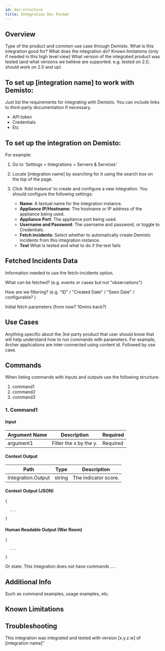 ```yaml
---
id: doc-structure
title: Integration Doc Format
---
```


## Overview
Type of the product and common use case through Demisto.
  What is this integration good for? 
  What does the integration do? 
Known limitations (only if needed in this high level view)
What version of the integrated product was tested (and what versions we believe are supported. e.g. tested on 2.0, should work on 2.0 and up) 

## To set up [integration name] to work with Demisto:
Just list the requirements for integrating with Demisto. You can include links to third-party documentation if necessary.

* API token
* Credentials 
* Etc

## To set up the integration on Demisto:
For example:

1. Go to ‘Settings > Integrations > Servers & Services’
2. Locate [integration name] by searching for it using the search box on the top of the page.
3. Click ‘Add instance’ to create and configure a new integration. You should configure the following settings:  

    * **Name**: A textual name for the integration instance.
    * **Appliance IP/Hostname**: The hostname or IP address of the appliance being used.
    * **Appliance Port**: The appliance port being used.
    * **Username and Password**: The username and password, or toggle to Credentials.
    * **Fetch incidents**: Select whether to automatically create Demisto incidents from this integration instance. 
    * **Test** What is tested and what to do if the test fails


## Fetched Incidents Data
Information needed to use the fetch-incidents option.

What can be fetched? (e.g. events or cases but not "observations")

How are we filtering? (e.g. "ID" / "Created Date" / "Seen Date" / configurable? )

Initial fetch parameters (from now? 10mins back?)


## Use Cases
Anything specific about the 3rd-party product that user should know that will help understand how to run commands with parameters. For example, Archer applications are inter-connected using content id.
Followed by use case.

## Commands
When listing commands with inputs and outputs use the following structure:

1. command1
2. command2
3. command3


### 1. Command1

   #### Input
|Argument Name | Description | Required |
| ---- | ---- | ---- |
|argument1 | Filter the x by the y. | Required |
   
#### Context Output
|Path | Type | Description |
| ---- | ---- | ---- |
|Integration.Output | string | The indicator score. |
 
#### Context Output (JSON)
```
{

  ...

}
```

#### Human Readable Output (War Room)
```
{

  ...

}
```


Or state: This Integration does not have commands ....

## Additional Info
Such as command examples, usage examples, etc.

## Known Limitations
## Troubleshooting 

This integration was integrated and tested with version [x.y.z.w] of [integration name]"
